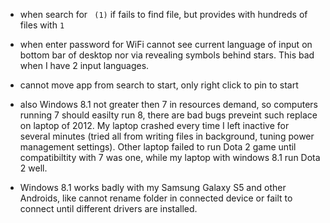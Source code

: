 

- when search for ` (1)` if fails to find file, but provides with hundreds of files with `1`
- when enter password for WiFi cannot see current language of input on bottom bar of desktop nor via revealing symbols behind stars. 
This bad when I have 2 input languages.
- cannot move app from search to start, only right click to pin to start

- also Windows 8.1 not greater then 7 in resources demand, so computers running 7 should easilty run 8, there are bad bugs preveint such replace on laptop of 2012.
My laptop crashed every time I left inactive for several minutes (tried all from writing files in background, tuning power management settings). 
Other laptop failed to run Dota 2 game until compatibiltity with 7 was one, while my laptop with windows 8.1 run Dota 2 well.

- Windows 8.1  works badly with my Samsung Galaxy S5 and other Androids, like cannot rename folder in connected device or failt to connect until different drivers are installed.

